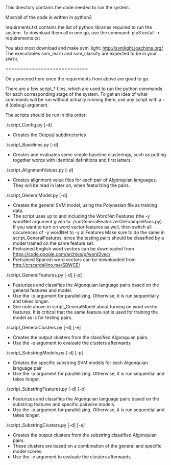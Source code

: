 This directory contains the code needed to run the system.

Most/all of the code is written in python3

requirments.txt contains the list of python libraries required to run the system. 
To download them all in one go, use the command:
pip3 install -r requirements.txt


You also most download and make svm_light: http://svmlight.joachims.org/
The executables svm_learn and svm_classify are expected to be in your `$PATH`.

============================

Only proceed here once the requirments from above are good to go.

There are a few script_* files, which are used to run the python commands for each corresponding stage of the system. 
To get an idea of what commands will be run without actually running them, use any script with a -d (debug) argument.

The scripts should be run in this order:

./script_Config.py [-d]
- Creates the Output/ subdirectories

./script_Baselines.py [-d]
- Creates and evaluates some simple baseline clusterings, such as putting together words with identical definitions and first letters.

./script_AlignmentValues.py [-d]
- Creates alignment value files for each pair of Algonquian languages. They will be read in later on, when featurizing the pairs.

./script_GeneralModel.py [-d]
- Creates the general SVM model, using the Polynesian file as training data.
- The script uses up to and including the WordNet Features (the -y wordNet argument given to ./runGeneralFeaturizerOnExamplePairs.py).
  If you want to turn on word vector features as well, then switch all occurences of -y wordNet to -y allFeatures
  Make sure to do the same in script_GeneralFeatures, since the testing pairs should be classified by a model trained on the same feature set.
- Pretrained English word vectors can be downloaded from https://code.google.com/archive/p/word2vec/
- Pretrained Spanish word vectors can be downloaded from http://crscardellino.me/SBWCE/

./script_GeneralFeatures.py [-d] [-p]
- Featurizes and classifies the Algonquian language pairs based on the general features and model.
- Use the -p argument for parallelizing. Otherwise, it is run sequentially and takes longer. 
- See note above in script_GeneralModel about turning on word vector features.
  It is critical that the same feature set is used for training the model as is for testing pairs.

./script_GeneralClusters.py [-d] [-e]
- Creates the output clusters from the classified Algonquian pairs.
- Use the -e argument to evaluate the clusters afterwards

./script_SubstringModels.py [-d] [-p]
- Creates the specific substring SVM models for each Algonquian language pair
- Use the -p argument for parallelizing. Otherwise, it is run sequential and takes longer.

./script_SubstringFeatures.py [-d] [-p]
- Featurizes and classifies the Algonquian language pairs based on the substring features and specific pairwise models.
- Use the -p argument for parallelizing. Otherwise, it is run sequential and takes longer.

./script_SubstringClusters.py [-d] [-e]
- Creates the output clusters from the substring classified Algonquian pairs.
- These clusters are based on a combination of the general and specific model scores.
- Use the -e argument to evaluate the clusters afterwards
